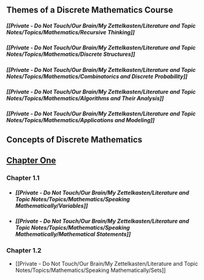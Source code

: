 ## Themes of a Discrete Mathematics Course
##### [[Private - Do Not Touch/Our Brain/My Zettelkasten/Literature and Topic Notes/Topics/Mathematics/Recursive Thinking]]
##### [[Private - Do Not Touch/Our Brain/My Zettelkasten/Literature and Topic Notes/Topics/Mathematics/Discrete Structures]]
##### [[Private - Do Not Touch/Our Brain/My Zettelkasten/Literature and Topic Notes/Topics/Mathematics/Combinatorics and Discrete Probability]]
##### [[Private - Do Not Touch/Our Brain/My Zettelkasten/Literature and Topic Notes/Topics/Mathematics/Algorithms and Their Analysis]]
##### [[Private - Do Not Touch/Our Brain/My Zettelkasten/Literature and Topic Notes/Topics/Mathematics/Applications and Modeling]]

## Concepts of Discrete Mathematics

## [Chapter One](Private%20-%20Do%20Not%20Touch/Our%20Brain/Our%20Zettelkasten/Literature%20and%20Topic%20Notes/Readwise/Books/Discrete%20Mathematics%20with%20Applications/Discrete%20Mathematics%20with%20Applications%20-%20Chapter%20One.canvas)
### Chapter 1.1 
- ##### [[Private - Do Not Touch/Our Brain/My Zettelkasten/Literature and Topic Notes/Topics/Mathematics/Speaking Mathematically/Variables]]
- ##### [[Private - Do Not Touch/Our Brain/My Zettelkasten/Literature and Topic Notes/Topics/Mathematics/Speaking Mathematically/Mathematical Statements]]

### Chapter 1.2
- [[Private - Do Not Touch/Our Brain/My Zettelkasten/Literature and Topic Notes/Topics/Mathematics/Speaking Mathematically/Sets]]